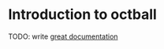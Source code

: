 # Introduction to octball

TODO: write [great documentation](http://jacobian.org/writing/what-to-write/)
